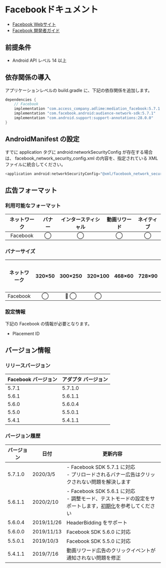 # Facebookドキュメント
- [Facebook Webサイト](https://business.facebook.com/pub/home)
- [Facebook 開発者ガイド](https://developers.facebook.com/docs/audience-network/android)

## 前提条件
- Android API レベル 14 以上

## 依存関係の導入
アプリケーションレベルの build.gradle に、下記の依存関係を追加します。

```java
dependencies {
    // Facebook
    implementation "com.access_company.adlime:mediation_facebook:5.7.1.0"
    implementation "com.facebook.android:audience-network-sdk:5.7.1"
    implementation "com.android.support:support-annotations:28.0.0"
}
```

## AndroidManifest の設定
すでに application タグに android:networkSecurityConfig が存在する場合は、 facebook_network_security_config.xml の内容を、指定されている XML ファイルに統合してください。
```java
<application android:networkSecurityConfig="@xml/facebook_network_security_config"/>
```

## 広告フォーマット

### 利用可能なフォーマット

|ネットワーク|バナー|インタースティシャル|動画リワード|ネイティブ|
|:------: |:---:|:----------:|:------:|:----:|
| Facebook | ◯    | ◯          |  ◯     | ◯   |

### バナーサイズ
|ネットワーク   |320×50 |300×250 |320×100 |468×60 |728×90 |スマート |
|:--------:|:-----:|:------:|:------:|:-----:|:-----:|:----:|
| Facebook | ◯     | ◯      | ◯      |       |       |      |

### 設定情報
下記の Facebook の情報が必要となります。　　
- Placement ID

## バージョン情報

### リリースバージョン
| Facebook バージョン | アダプタ バージョン|
|:-----------------|:--------------|
|5.7.1         |   5.7.1.0     |
|5.6.1         |   5.6.1.1     |
|5.6.0         |   5.6.0.4     |
|5.5.0         |   5.5.0.1     |
|5.4.1         |   5.4.1.1     |

### バージョン履歴
| バージョン        | 日付         | 更新内容                    |
|-----------------|--------------|----------------------------------|
|5.7.1.0          |2020/3/5    | - Facebook SDK 5.7.1 に対応<br>- プリロードされるバナー広告はクリックされない問題を解決します|
|5.6.1.1          |2020/2/10   | - Facebook SDK 5.6.1 に対応<br>- 調整モード、テストモードの設定をサポートします，[初期化](./init.md)を参考してください|
|5.6.0.4          |2019/11/26  |HeaderBidding をサポート|
|5.6.0.0          |2019/11/13  |Facebook SDK 5.6.0 に対応              |
|5.5.0.1          |2019/10/3   |Facebook SDK 5.5.0 に対応              |
|5.4.1.1          |2019/7/16   |動画リワード広告のクリックイベントが通知されない問題を修正|